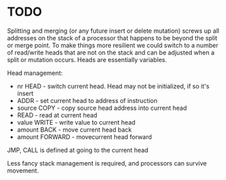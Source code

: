 # TODO

Splitting and merging (or any future insert or delete mutation) screws up all
addresses on the stack of a processor that happens to be beyond the split or
merge point. To make things more resilient we could switch to a number of
read/write heads that are not on the stack and can be adjusted when a split or
mutation occurs. Heads are essentially variables.

Head management:

- nr HEAD - switch current head. Head may not be initialized, if so it's insert
- ADDR - set current head to address of instruction
- source COPY - copy source head address into current head
- READ - read at current head
- value WRITE - write value to current head
- amount BACK - move current head back
- amount FORWARD - movecurrent head forward

JMP, CALL is defined at going to the current head

Less fancy stack management is required, and processors can survive movement.
